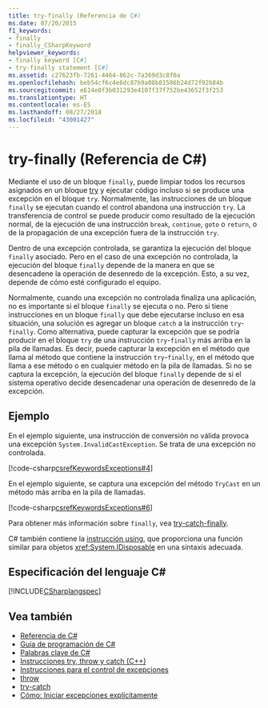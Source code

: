 ```yaml
---
title: try-finally (Referencia de C#)
ms.date: 07/20/2015
f1_keywords:
- finally
- finally_CSharpKeyword
helpviewer_keywords:
- finally keyword [C#]
- try-finally statement [C#]
ms.assetid: c27623fb-7261-4464-862c-7a369d3c8f0a
ms.openlocfilehash: beb54cf6c4e6dc87b9a08b81586b24d72f92b84b
ms.sourcegitcommit: e614e0f3b031293e4107f37f752be43652f3f253
ms.translationtype: HT
ms.contentlocale: es-ES
ms.lasthandoff: 08/27/2018
ms.locfileid: "43001427"
---
```

# <a name="try-finally-c-reference"></a>try-finally (Referencia de C#)
Mediante el uso de un bloque `finally`, puede limpiar todos los recursos asignados en un bloque [try](../../../csharp/language-reference/keywords/try-catch.md) y ejecutar código incluso si se produce una excepción en el bloque `try`. Normalmente, las instrucciones de un bloque `finally` se ejecutan cuando el control abandona una instrucción `try`. La transferencia de control se puede producir como resultado de la ejecución normal, de la ejecución de una instrucción `break`, `continue`, `goto` o `return`, o de la propagación de una excepción fuera de la instrucción `try`.  
  
 Dentro de una excepción controlada, se garantiza la ejecución del bloque `finally` asociado. Pero en el caso de una excepción no controlada, la ejecución del bloque `finally` depende de la manera en que se desencadene la operación de desenredo de la excepción. Esto, a su vez, depende de cómo esté configurado el equipo.
  
 Normalmente, cuando una excepción no controlada finaliza una aplicación, no es importante si el bloque `finally` se ejecuta o no. Pero si tiene instrucciones en un bloque `finally` que debe ejecutarse incluso en esa situación, una solución es agregar un bloque `catch` a la instrucción `try`-`finally`. Como alternativa, puede capturar la excepción que se podría producir en el bloque `try` de una instrucción `try`-`finally` más arriba en la pila de llamadas. Es decir, puede capturar la excepción en el método que llama al método que contiene la instrucción `try`-`finally`, en el método que llama a ese método o en cualquier método en la pila de llamadas. Si no se captura la excepción, la ejecución del bloque `finally` depende de si el sistema operativo decide desencadenar una operación de desenredo de la excepción.  
  
## <a name="example"></a>Ejemplo  
 En el ejemplo siguiente, una instrucción de conversión no válida provoca una excepción `System.InvalidCastException`. Se trata de una excepción no controlada.  
  
 [!code-csharp[csrefKeywordsExceptions#4](../../../csharp/language-reference/keywords/codesnippet/CSharp/try-finally_1.cs)]  
  
 En el ejemplo siguiente, se captura una excepción del método `TryCast` en un método más arriba en la pila de llamadas.  
  
 [!code-csharp[csrefKeywordsExceptions#6](../../../csharp/language-reference/keywords/codesnippet/CSharp/try-finally_2.cs)]  
  
 Para obtener más información sobre `finally`, vea [try-catch-finally](../../../csharp/language-reference/keywords/try-catch-finally.md).  
  
 C# también contiene la [instrucción using](../../../csharp/language-reference/keywords/using-statement.md), que proporciona una función similar para objetos <xref:System.IDisposable> en una sintaxis adecuada.  
  
## <a name="c-language-specification"></a>Especificación del lenguaje C#  
 [!INCLUDE[CSharplangspec](~/includes/csharplangspec-md.md)]  
  
## <a name="see-also"></a>Vea también

- [Referencia de C#](../../../csharp/language-reference/index.md)  
- [Guía de programación de C#](../../../csharp/programming-guide/index.md)  
- [Palabras clave de C#](../../../csharp/language-reference/keywords/index.md)  
- [Instrucciones try, throw y catch (C++)](/cpp/cpp/try-throw-and-catch-statements-cpp)  
- [Instrucciones para el control de excepciones](../../../csharp/language-reference/keywords/exception-handling-statements.md)  
- [throw](../../../csharp/language-reference/keywords/throw.md)  
- [try-catch](../../../csharp/language-reference/keywords/try-catch.md)  
- [Cómo: Iniciar excepciones explícitamente](../../../standard/exceptions/how-to-explicitly-throw-exceptions.md)
